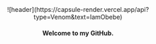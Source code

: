 <div align="center">
![header](https://capsule-render.vercel.app/api?type=Venom&text=IamObebe)

#### Welcome to my GitHub.

  <br/>
  <br/>
</div>

<!--
**Obebe-creator/Obebe-creator** is a ✨ _special_ ✨ repository because its `README.md` (this file) appears on your GitHub profile.

Here are some ideas to get you started:

- 🔭 I’m currently working on ...
- 🌱 I’m currently learning ...
- 👯 I’m looking to collaborate on ...
- 🤔 I’m looking for help with ...
- 💬 Ask me about ...
- 📫 How to reach me: ...
- 😄 Pronouns: ...
- ⚡ Fun fact: ...
-->
